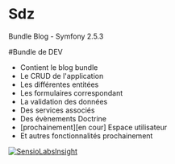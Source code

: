Sdz
===

Bundle Blog - Symfony 2.5.3

#Bundle de DEV

- Contient le blog bundle
- Le CRUD de l'application
- Les différentes entitées
- Les formulaires correspondant
- La validation des données
- Des services associés
- Des évènements Doctrine
- [prochainement][en cour] Espace utilisateur
- Et autres fonctionnalités prochainement

[![SensioLabsInsight](https://insight.sensiolabs.com/projects/315324ba-b3c0-45c4-a033-eda2aee0d582/big.png)](https://insight.sensiolabs.com/projects/315324ba-b3c0-45c4-a033-eda2aee0d582)
